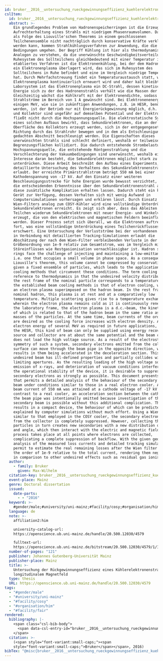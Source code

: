 ```yaml
---
id: bruker__2016__untersuchung_rueckgewinnungseffizienz_kuehlerelektronenstrahls
cslItem:
  id: bruker__2016__untersuchung_rueckgewinnungseffizienz_kuehlerelektronenstrahls
  abstract: >-
    Ein grundlegendes Problem von Hadronenspeicherringen ist die Erzeugung und
    Aufrechterhaltung eines Strahls mit niedrigem Phasenraumvolumen. Da dieses
    als Folge des Liouville'schen Theorems in einem geschlossenen
    Teilchenensemble nicht nachträglich durch konservative Kräfte verkleinert
    werden kann, kommen Strahlkühlungsverfahren zur Anwendung, die die o.g.
    Bedingungen umgehen. Der Begriff Kühlung ist hier als thermodynamisches
    Analogon zu verstehen, da die unerwünschte Geschwindigkeitsverteilung im
    Ruhesystem des Sollteilchens gleichbedeutend mit einer Temperatur ist. Ein
    etabliertes Verfahren ist die Elektronenkühlung, bei der dem Hadronenstrahl
    ein Elektronenplasma überlagert wird, das sich im Ruhesystem des
    Sollteilchens in Ruhe befindet und eine im Vergleich niedrige Temperatur
    hat. Durch Mehrfachstreuung findet ein Temperaturaustausch statt, wobei das
    Elektronenplasma kontinuierlich erneuert wird und daher kalt bleibt. Im
    Laborsystem ist das Elektronenplasma ein DC-Strahl, dessen kinetische
    Energie sich zu der des Hadronenstrahls verhält wie die Massen der Teilchen.
    Gleichzeitig wächst die Kühlkraft mit der Elektronendichte, sodass
    Strahlströme im Bereich von 1 A gewünscht sind. Bei Elektronenenergien von
    einigen MeV, wie sie in zukünftigen Anwendungen, z.B. im HESR, benötigt
    werden, ist der Betrieb nur mit Energierückgewinnung möglich, d.h. Quelle
    und Kollektor sind ungefähr auf demselben Potential und der Elektronenstrom
    fließt nicht durch die Hochspannungsquelle. Die elektrostatische Symmetrie
    eines solchen Aufbaus bewirkt, dass Sekundärelektronen, die an der
    Oberfläche des Kollektors erzeugt werden, sich in der entgegengesetzten
    Richtung durch das Strahlrohr bewegen und in dem als Entschleunigungsstrecke
    gedachten Abschnitt beschleunigt werden. Die Eigenschaften dieses
    unerwünschten Strahls sind schlecht definiert, weshalb er teilweise mit
    Begrenzungsflächen kollidiert. Die dadurch entstehende Strombelastung der
    Hochspannungsquelle, die entstehende Röntgenstrahlung und die
    Verschlechterung der Vakuumbedingungen sind unerwünscht, weshalb ein
    Interesse daran besteht, die Sekundärelektronen möglichst stark zu
    unterdrücken. Diese Arbeit beschreibt den Aufbau eines Experiments, das die
    detaillierte Untersuchung des Verhaltens des Sekundärelektronenstrahls
    erlaubt. Der erreichte Primärstrahlstrom beträgt 550 mA bei einer
    Kathodenspannung von -17 kV. Auf den Einsatz einer weiteren
    Beschleunigungsstrecke für hohe Energien wurde bewusst verzichtet, weil sich
    die entscheidenden Erkenntnisse über den Sekundärelektronenstrahl auch ohne
    diese zusätzliche Komplikation erhalten lassen. Dadurch steht ein kompaktes
    Gerät zur Verfügung, dessen Verhalten sich mit wenig Aufwand in
    Computersimulationen vorhersagen und erklären lässt. Durch Einsatz eines
    Wien-Filters analog zum COSY-Kühler wird eine vollständige Unterdrückung der
    Sekundärelektronen erreicht. Es zeigt sich aber, dass das Ableiten dieser
    Teilchen wiederum Sekundärelektronen mit neuer Energie- und Winkelverteilung
    erzeugt, die von den elektrischen und magnetischen Feldern beeinflusst
    werden. Dieser Prozess setzt sich überall, wo die Elektronen auftreffen,
    fort, was eine vollständige Unterdrückung eines Teilchenrückflusses
    erschwert. Eine Untersuchung der Verlustströme bei der vorhandenen Geometrie
    in Verbindung mit detaillierten Tracking-Simulationen erlaubt die
    Abschätzung der nach dem Wien-Filter verbleibenden Verluste in der
    Größenordnung von 1e-9 relativ zum Gesamtstrom, was im Vergleich mit anderen
    Störeinflüssen wie Restgasionisation vernachlässigbar ist. Hadron storage
    rings face the challenge of injecting and maintaining a low-emittance beam,
    i.e. one that occupies a small volume in phase space. As a consequence of
    Liouville's theorem, this volume cannot be compressed by conservative forces
    given a fixed ensemble of particles, which leads to the application of beam
    cooling methods that circumvent these conditions. The term cooling is a
    reference to thermodynamics in that the undesired velocity distribution in
    the rest frame of the nominal particle corresponds to a temperature. One of
    the established beam cooling methods is that of electron cooling, which uses
    an electron plasma superimposed on the hadron beam. In the rest frame of the
    nominal hadron, this plasma is at rest and at a comparatively low
    temperature. Multiple scattering gives rise to a temperature exchange
    wherein the electron plasma remains cold as it is continuously renewed. In
    the laboratory frame, the electron plasma is a d.c.~beam, the kinetic energy
    of which is related to that of the hadron beam in the same ratio as the
    masses of the particles. At the same time, beam currents of the order of 1 A
    are desired as the cooling force increases with electron density. At an
    electron energy of several MeV as required in future applications, e.g. in
    the HESR, this kind of beam can only be supplied using energy recovery, i.e.
    source and collector are at about the same potential and the beam current
    does not load the high voltage source. As a result of the electrostatic
    symmetry of such a system, secondary electrons emitted from the collector
    surface can move through the beam pipe in the opposite direction, which
    results in them being accelerated in the deceleration section. This
    undesired beam has ill-defined properties and partially collides with
    limiting apertures. As the resulting loading of the high voltage source,
    emission of x-rays, and deterioration of vacuum conditions interfere with
    the operational stability of the device, it is desirable to suppress the
    secondary electrons as strongly as possible. This document presents a set-up
    that permits a detailed analysis of the behaviour of the secondary electron
    beam under conditions similar to those in a real electron cooler. A primary
    beam current of 550 mA was attained at a cathode voltage of -17 kV. In
    contrast to a real cooler, an acceleration section between the cathode and
    the beam pipe was intentionally omitted because investigation of the
    secondary beam is possible without this additional complication. This
    results in a compact device, the behaviour of which can be predicted and
    explained by computer simulations without much effort. Using a Wien filter
    similar to that employed in the COSY cooler, the secondary electron beam
    from the collector is completely suppressed. However, collecting these
    particles in turn creates new secondaries with a new distribution of energy
    and angle, which then interact with the electric and magnetic fields. This
    process takes place at all points where electrons are collected,
    complicating a complete suppression of backflow. With the given geometry,
    analysis of the measured loss currents and detailed tracking simulations
    permit to estimate the real remaining losses after the Wien filter to be of
    the order of 1e-9 relative to the total current, rendering them negligible
    in comparison to other undesired effects such as residual gas ionisation.
  author:
    - family: Bruker
      given: Max-Wilhelm
  citation-key: bruker__2016__untersuchung_rueckgewinnungseffizienz_kuehlerelektronenstrahls
  event-place: Mainz
  genre: Doctoral dissertation
  issued:
    date-parts:
      - - "2016"
  keyword: >-
    #gender/male;#university/uni-mainz;#facility/cosy;#organisation/him;#facility/fair
  language: de
  note: >-
    affiliation2:him

    university-catalog-url:
    https://openscience.ub.uni-mainz.de/handle/20.500.12030/4579

    fulltext-url:
    https://openscience.ub.uni-mainz.de/bitstream/20.500.12030/4579/1/100000835.pdf
  number-of-pages: "121"
  publisher: Johannes Gutenberg-Universität Mainz
  publisher-place: Mainz
  title: >-
    Untersuchung der Rückgewinnungseffizienz eines Kühlerelektronenstrahls in
    longitudinalem Magnetfeld
  type: thesis
  URL: https://openscience.ub.uni-mainz.de/handle/20.500.12030/4579
tags:
  - "#gender/male"
  - "#university/uni-mainz"
  - "#facility/cosy"
  - "#organisation/him"
  - "#facility/fair"
rendered:
  bibliography: |-
    <span class="csl-bib-body">
      <span data-csl-entry-id="bruker__2016__untersuchung_rueckgewinnungseffizienz_kuehlerelektronenstrahls" class="csl-entry"><span class='author-bib'>Bruker</span>. <span class='date-bib'>(2016)</span>. <span class='title'><i><b><span style="font-style:normal;">Untersuchung der Rückgewinnungseffizienz eines Kühlerelektronenstrahls in longitudinalem Magnetfeld</span></b></i></span> [Doctoral dissertation, Johannes Gutenberg-Universität Mainz]. <span class='URL'><a href='https://openscience.ub.uni-mainz.de/handle/20.500.12030/4579'>LINK</a></span></span>
    </span>
  citation: >-
    (<span style="font-variant:small-caps;"><span
    style="font-variant:small-caps;">Bruker</span></span>, 2016)
bibTex: "@misc{bruker__2016__untersuchung_rueckgewinnungseffizienz_kuehlerelektronenstrahls,\n\taddress = {Mainz},\n\tauthor = {Bruker, Max-Wilhelm},\n\tyear = {2016},\n\tnote = {affiliation2:him\nuniversity-catalog-url: https://openscience.ub.uni-mainz.de/handle/20.500.12030/4579\nfulltext-url: https://openscience.ub.uni-mainz.de/bitstream/20.500.12030/4579/1/100000835.pdf},\n\tschool = {Johannes Gutenberg-Universit{\\\" a}t Mainz},\n\ttitle = {Untersuchung der {R}{\\\" u}ckgewinnungseffizienz eines {K}{\\\" u}hlerelektronenstrahls in longitudinalem {Magnetfeld}},\n\ttype = {Doctoral dissertation},\n\turl = {https://openscience.ub.uni-mainz.de/handle/20.500.12030/4579},\n}\n\n"
---
```

